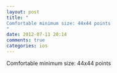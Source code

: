 ```yaml
---
layout: post
title: "
Comfortable minimum size: 44x44 points
"
date: 2012-07-11 20:14
comments: true
categories: ios
---
```


Comfortable minimum size: 44x44 points

